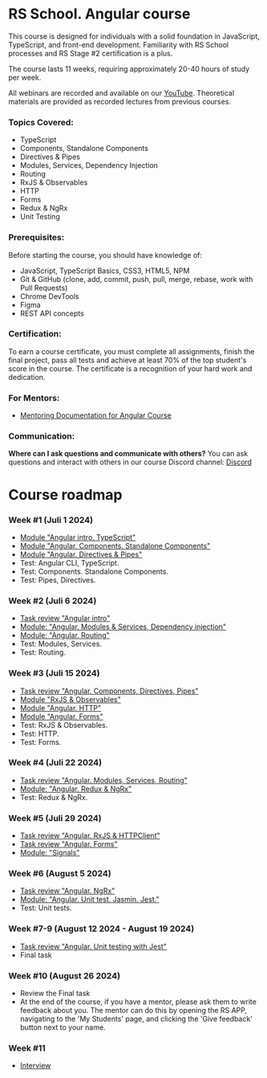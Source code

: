 # RS School. Angular course

This course is designed for individuals with a solid foundation in JavaScript, TypeScript, and front-end development. Familiarity with RS School processes and RS Stage #2 certification is a plus.

The course lasts 11 weeks, requiring approximately 20-40 hours of study per week.

All webinars are recorded and available on our [YouTube](https://youtube.com/c/rollingscopesschool). Theoretical materials are provided as recorded lectures from previous courses.

### Topics Covered:

- TypeScript
- Components, Standalone Components
- Directives & Pipes
- Modules, Services, Dependency Injection
- Routing
- RxJS & Observables
- HTTP
- Forms
- Redux & NgRx
- Unit Testing

### Prerequisites:

Before starting the course, you should have knowledge of:

- JavaScript, TypeScript Basics, CSS3, HTML5, NPM
- Git & GitHub (clone, add, commit, push, pull, merge, rebase, work with Pull Requests)
- Chrome DevTools
- Figma
- REST API concepts

### Certification:

To earn a course certificate, you must complete all assignments, finish the final project, pass all tests and achieve at least 70% of the top student's score in the course. The certificate is a recognition of your hard work and dedication.

### For Mentors:

- [Mentoring Documentation for Angular Course](./mentoring/README.md)

### Communication:

**Where can I ask questions and communicate with others?**
You can ask questions and interact with others in our course Discord channel: [Discord](https://discord.gg/PBYW4ZvKSE)

# Course roadmap

### Week #1 (Juli 1 2024)

- [Module "Angular intro. TypeScript"](modules/intro/README-ENG.md)
- [Module "Angular. Components. Standalone Components"](modules/components/README-ENG.md)
- [Module "Angular. Directives & Pipes"](modules/directives-and-pipes/README-ENG.md)
- Test: Angular CLI, TypeScript.
- Test: Components. Standalone Components.
- Test: Pipes, Directives.

### Week #2 (Juli 6 2024)

- [Task review "Angular intro"](../tasks/angular/intro.md)
- [Module: "Angular. Modules & Services, Dependency injection"](modules/modules-and-services/README-ENG.md)
- [Module: "Angular. Routing"](modules/routing/README-ENG.md)
- Test: Modules, Services.
- Test: Routing.

### Week #3 (Juli 15 2024)

- [Task review "Angular. Components, Directives, Pipes"](../tasks/angular/components-directives-pipes.md)
- [Module "RxJS & Observables"](modules/rxjs/README-ENG.md)
- [Module "Angular. HTTP"](modules/http/README-ENG.md)
- [Module "Angular. Forms"](modules/forms/README-ENG.md)
- Test: RxJS & Observables.
- Test: HTTP.
- Test: Forms.

### Week #4 (Juli 22 2024)

- [Task review "Angular. Modules, Services, Routing"](../tasks/angular/modules-services-routing.md)
- [Module: "Angular. Redux & NgRx"](modules/redux/README-ENG.md)
- Test: Redux & NgRx.

### Week #5 (Juli 29 2024)

- [Task review "Angular. RxJS & HTTPClient"](../tasks/angular/rxjs-observables-http.md)
- [Task review "Angular. Forms"](../tasks/angular/forms.md)
- [Module: "Signals"](modules/signals/README-ENG.md)

### Week #6 (August 5 2024)

- [Task review "Angular. NgRx"](../tasks/angular/NgRX.md)
- [Module: "Angular. Unit test. Jasmin. Jest."](modules/unit-test/README-ENG.md)
- Test: Unit tests.

### Week #7-9 (August 12 2024 - August 19 2024)

- [Task review "Angular. Unit testing with Jest"](../tasks/angular/unit-testing-jest.md)
- Final task

### Week #10 (August 26 2024)

- Review the Final task
- At the end of the course, if you have a mentor, please ask them to write feedback about you. The mentor can do this by opening the RS APP, navigating to the 'My Students' page, and clicking the 'Give feedback' button next to your name.

### Week #11

- [Interview](modules/interview/README.md)
